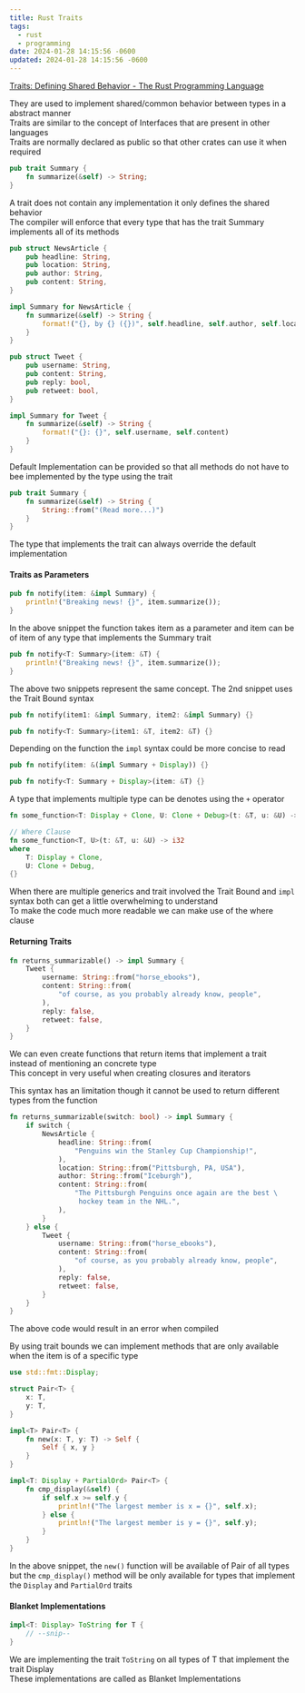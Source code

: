 ```yaml
---
title: Rust Traits
tags:
  - rust
  - programming
date: 2024-01-28 14:15:56 -0600
updated: 2024-01-28 14:15:56 -0600
---
```


[Traits: Defining Shared Behavior - The Rust Programming Language](https://doc.rust-lang.org/stable/book/ch10-02-traits.html)

They are used to implement shared/common behavior between types in a abstract manner  
Traits are similar to the concept of Interfaces that are present in other languages  
Traits are normally declared as public so that other crates can use it when required

```rust
pub trait Summary {
    fn summarize(&self) -> String;
}
```

A trait does not contain any implementation it only defines the shared behavior  
The compiler will enforce that every type that has the trait Summary implements all of its methods 

```rust
pub struct NewsArticle {
    pub headline: String,
    pub location: String,
    pub author: String,
    pub content: String,
}

impl Summary for NewsArticle {
    fn summarize(&self) -> String {
        format!("{}, by {} ({})", self.headline, self.author, self.location)
    }
}

pub struct Tweet {
    pub username: String,
    pub content: String,
    pub reply: bool,
    pub retweet: bool,
}

impl Summary for Tweet {
    fn summarize(&self) -> String {
        format!("{}: {}", self.username, self.content)
    }
}
```

Default Implementation can be provided so that all methods do not have to bee implemented by the type using the trait

```rust
pub trait Summary {
    fn summarize(&self) -> String {
        String::from("(Read more...)")
    }
}
```

The type that implements the trait can always override the default implementation

#### Traits as Parameters

```rust
pub fn notify(item: &impl Summary) {
    println!("Breaking news! {}", item.summarize());
}
```

In the above snippet the function takes item as a parameter and item can be of item of any type that implements the Summary trait

```rust
pub fn notify<T: Summary>(item: &T) {
    println!("Breaking news! {}", item.summarize());
}
```

The above two snippets represent the same concept. The 2nd snippet uses the Trait Bound syntax  

```rust
pub fn notify(item1: &impl Summary, item2: &impl Summary) {}

pub fn notify<T: Summary>(item1: &T, item2: &T) {}
```

Depending on the function the `impl` syntax could be more concise to read

```rust
pub fn notify(item: &(impl Summary + Display)) {}

pub fn notify<T: Summary + Display>(item: &T) {}
```

A type that implements multiple type can be denotes using the `+` operator

```rust
fn some_function<T: Display + Clone, U: Clone + Debug>(t: &T, u: &U) -> i32 {}

// Where Clause
fn some_function<T, U>(t: &T, u: &U) -> i32
where
    T: Display + Clone,
    U: Clone + Debug,
{}
```

When there are multiple generics and trait involved the Trait Bound and `impl` syntax both can get a little overwhelming to understand  
To make the code much more readable we can make use of the where clause

#### Returning Traits

```rust
fn returns_summarizable() -> impl Summary {
    Tweet {
        username: String::from("horse_ebooks"),
        content: String::from(
            "of course, as you probably already know, people",
        ),
        reply: false,
        retweet: false,
    }
}
```

We can even create functions that return items that implement a trait instead of mentioning an concrete type  
This concept in very useful when creating closures and iterators

This syntax has an limitation though it cannot be used to return different types from the function

```rust
fn returns_summarizable(switch: bool) -> impl Summary {
    if switch {
        NewsArticle {
            headline: String::from(
                "Penguins win the Stanley Cup Championship!",
            ),
            location: String::from("Pittsburgh, PA, USA"),
            author: String::from("Iceburgh"),
            content: String::from(
                "The Pittsburgh Penguins once again are the best \
                 hockey team in the NHL.",
            ),
        }
    } else {
        Tweet {
            username: String::from("horse_ebooks"),
            content: String::from(
                "of course, as you probably already know, people",
            ),
            reply: false,
            retweet: false,
        }
    }
}
```

The above code would result in an error when compiled

By using trait bounds we can implement methods that are only available when the item is of a specific type

```rust
use std::fmt::Display;

struct Pair<T> {
    x: T,
    y: T,
}

impl<T> Pair<T> {
    fn new(x: T, y: T) -> Self {
        Self { x, y }
    }
}

impl<T: Display + PartialOrd> Pair<T> {
    fn cmp_display(&self) {
        if self.x >= self.y {
            println!("The largest member is x = {}", self.x);
        } else {
            println!("The largest member is y = {}", self.y);
        }
    }
}
```

In the above snippet, the `new()` function will be available of Pair of all types but the `cmp_display()` method will be only available for types that implement the `Display` and `PartialOrd` traits

#### Blanket Implementations

```rust
impl<T: Display> ToString for T {
    // --snip--
}
```

We are implementing the trait `ToString` on all types of T that implement the trait Display  
These implementations are called as Blanket Implementations
